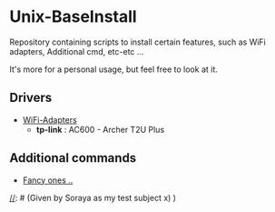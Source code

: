 # Unix-BaseInstall
Repository containing scripts to install certain features, such as WiFi adapters, Additional cmd, etc-etc ... 

It's more for a personal usage, but feel free to look at it.

## Drivers
* [WiFi-Adapters](WiFi-Adapters/WiF_Ad.txt)
	* **tp-link** : AC600 - Archer T2U Plus

## Additional commands
* [Fancy ones ..](Fancy-Cmds/)







[//]: # (Boom)
[//]: # (Given by Soraya as my test subject x)  )
